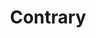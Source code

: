 ---
layout: firm_page
title: "Contrary"
id: "contrary.com"
permalink: "/contrarycontrary.com/"
website: "https://contrary.com"
offices: "San Francisco (United States)"
investment_stages: "Seed, Series A"
portfolio_companies: "Alloy Automation, Anduril, Armada, AtoB, Bloom, Brevity, Brightland, Candor, Check, Endeavor, Feathery, Fractional, Hallow, Knoetic, Kyte, Leland, Lightyear, Maev, Modern Intelligence, Moment, Momentum, Nomic, NuBrakes, OneSchema, Orchard Robotics, Pallet, Parfait, Patch, Pave, Power, Ramp, Recurrency, Replit, Roll, Secureframe, Sora Schools, Stytch, Synthesis School, Tava Health, Teamshares, Uprise, Vesto, Warp, Zepto"
portfolio_link: "https://contrary.com/companies"
investment_markets: "Consumer, FinTech, Digital Health, Media, EdTech, B2B, Enterprise, Software, SaaS, PropTech, MarTech"
founded_year: "2017"
description: "Contrary is a talent and research-driven investment firm. They identify and invest in a small number of entrepreneurs and the companies they build, from seed to scale. Their focus is on exceptional people at the root of category-defining startups."
linkedin: "https://www.linkedin.com/company/contrarycapital"
twitter: "https://twitter.com/contrary"
instagram: ""
team_page: "https://contrary.com/team"
investor_type: "Venture Capital"
crunchbase: ""
pitchbook: "https://pitchbook.com/profiles/investor/166201-48"

# SEO Optimization
meta_title: "Contrary - VC Firm - projectstartups.com"
meta_description: "Contrary, Contrary is a talent and research-driven investment firm. They identify and invest in a small number of entrepreneurs and the companies they build, fr..."
meta_keywords: "Contrary, Consumer, FinTech, Digital Health, Media, EdTech, B2B, Enterprise, Software, SaaS, PropTech, MarTech, VC firm, venture capital, startup investor, projectstartups.com"
canonical_url: "https://vc.projectstartups.com/contrarycontrary.com/"
---
